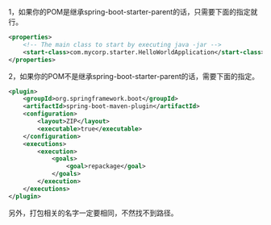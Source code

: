 1，如果你的POM是继承spring-boot-starter-parent的话，只需要下面的指定就行。

```xml
<properties>
    <!-- The main class to start by executing java -jar -->
    <start-class>com.mycorp.starter.HelloWorldApplication</start-class>
</properties>
```
2，如果你的POM不是继承spring-boot-starter-parent的话，需要下面的指定。
```xml
<plugin>
    <groupId>org.springframework.boot</groupId>
    <artifactId>spring-boot-maven-plugin</artifactId>
    <configuration>
        <layout>ZIP</layout>
        <executable>true</executable>
    </configuration>
    <executions>
        <execution>
            <goals>
                <goal>repackage</goal>
            </goals>
        </execution>
    </executions>
</plugin>
```

另外，打包相关的名字一定要相同，不然找不到路径。
